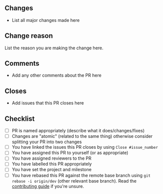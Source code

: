 <!-- This is an generated PR template by @gawdn -->
<!-- Please ensure you complete the checklist -->

## Changes
- List all major changes made here

## Change reason
List the reason you are making the change here.

## Comments
- Add any other comments about the PR here

## Closes
- Add issues that this PR closes here

## Checklist
- [ ] PR is named appropriately (describe what it does/changes/fixes)
- [ ] Changes are "atomic" (related to the same thing) otherwise consider splitting your PR into two changes
- [ ] You have linked the issues this PR closes by using `Close #issue_number`
- [ ] You have assigned this PR to yourself (or as appropriate)
- [ ] You have assigned reviewers to the PR
- [ ] You have labelled this PR appropriately
- [ ] You have set the project and milestone
- [ ] You have rebased this PR against the remote base branch using `git rebase -i origin/dev` (other relevant base branch). Read the [contributing guide](CONTRIBUTING.md) if you're unsure.
